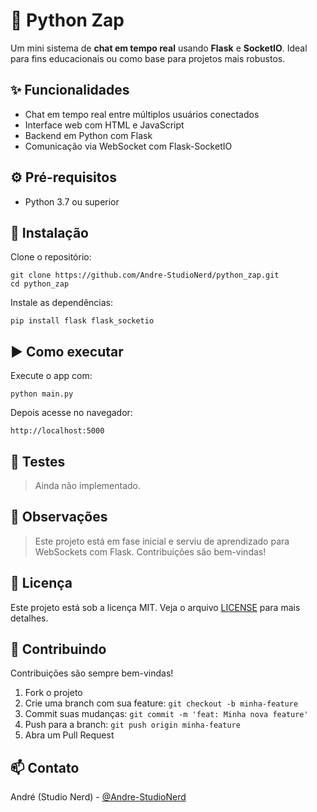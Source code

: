 # 📲 Python Zap

Um mini sistema de **chat em tempo real** usando **Flask** e **SocketIO**. Ideal para fins educacionais ou como base para projetos mais robustos.

## ✨ Funcionalidades

- Chat em tempo real entre múltiplos usuários conectados  
- Interface web com HTML e JavaScript  
- Backend em Python com Flask  
- Comunicação via WebSocket com Flask-SocketIO  

## ⚙️ Pré-requisitos

- Python 3.7 ou superior

## 🔧 Instalação

Clone o repositório:

```
git clone https://github.com/Andre-StudioNerd/python_zap.git
cd python_zap
```

Instale as dependências:

```
pip install flask flask_socketio
```

## ▶️ Como executar

Execute o app com:

```
python main.py
```

Depois acesse no navegador:

```
http://localhost:5000
```

## 🧪 Testes

> Ainda não implementado.

## 📌 Observações

> Este projeto está em fase inicial e serviu de aprendizado para WebSockets com Flask. Contribuições são bem-vindas!

## 📝 Licença

Este projeto está sob a licença MIT. Veja o arquivo [LICENSE](LICENSE) para mais detalhes.

## 🤝 Contribuindo

Contribuições são sempre bem-vindas!

1. Fork o projeto  
2. Crie uma branch com sua feature: `git checkout -b minha-feature`  
3. Commit suas mudanças: `git commit -m 'feat: Minha nova feature'`  
4. Push para a branch: `git push origin minha-feature`  
5. Abra um Pull Request  

## 📫 Contato

André (Studio Nerd) - [@Andre-StudioNerd](https://github.com/Andre-StudioNerd)
